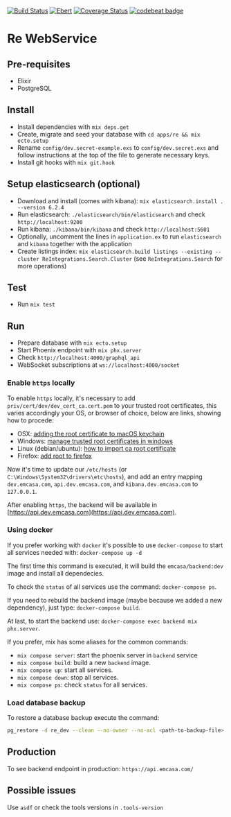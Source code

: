 [![Build Status](https://travis-ci.org/emcasa/backend.svg?branch=master)](https://travis-ci.org/emcasa/backend)
[![Ebert](https://ebertapp.io/github/emcasa/backend.svg)](https://ebertapp.io/github/emcasa/backend)
[![Coverage Status](https://coveralls.io/repos/github/emcasa/backend/badge.svg)](https://coveralls.io/github/emcasa/backend)
[![codebeat badge](https://codebeat.co/badges/eaf3bdc4-572b-4c84-8a93-347850ca530c)](https://codebeat.co/projects/github-com-emcasa-backend-master)

# Re WebService

## Pre-requisites

* Elixir
* PostgreSQL

## Install

* Install dependencies with `mix deps.get`
* Create, migrate and seed your database with `cd apps/re && mix ecto.setup`
* Rename `config/dev.secret-example.exs` to `config/dev.secret.exs` and follow instructions at the top of the file to generate necessary keys.
* Install git hooks with `mix git.hook`

## Setup elasticsearch (optional)

* Download and install (comes with kibana): `mix elasticsearch.install . --version 6.2.4`
* Run elasticsearch: `./elasticsearch/bin/elasticsearch` and check `http://localhost:9200`
* Run kibana: `./kibana/bin/kibana` and check `http://localhost:5601`
* Optionally, uncomment the lines in `application.ex` to run `elasticsearch` and `kibana` together with the application
* Create listings index: `mix elasticsearch.build listings --existing --cluster ReIntegrations.Search.Cluster` (see `ReIntegrations.Search` for more operations)

## Test

* Run `mix test`

## Run

* Prepare database with `mix ecto.setup`
* Start Phoenix endpoint with `mix phx.server`
* Check `http://localhost:4000/graphql_api`
* WebSocket subscriptions at `ws://localhost:4000/socket`

### Enable `https` locally

To enable `https` locally, it's necessary to add `priv/cert/dev/dev_cert_ca.cert.pem` to your trusted root certificates, this varies accordingly your OS, or browser of choice, below are links, showing how to procede:

* OSX: [adding the root certificate to macOS keychain][0]
* Windows: [manage trusted root certificates in windows][1]
* Linux (debian/ubuntu): [how to import ca root certificate][2]
* Firefox: [add root to firefox][3]

Now it's time to update our `/etc/hosts` (or `C:\Windows\System32\drivers\etc\hosts`), and add an entry mapping `dev.emcasa.com`, `api.dev.emcasa.com`, and `kibana.dev.emcasa.com` to `127.0.0.1`.

After enabling `https`, the backend will be available in [https://api.dev.emcasa.com](https://api.dev.emcasa.com).

### Using docker

If you prefer working with `docker` it's possible to use `docker-compose` to start all services needed with: `docker-compose up -d`

The first time this command is executed, it will build the `emcasa/backend:dev` image and install all dependecies.

To check the `status` of all services use the command: `docker-compose ps`.

If you need to rebuild the backend image (maybe because we added a new dependency), just type: `docker-compose build`.

At last, to start the backend use: `docker-compose exec backend mix phx.server`.

If you prefer, mix has some aliases for the common commands:

* `mix compose server`: start the phoenix server in `backend` service
* `mix compose build`: build a new `backend` image.
* `mix compose up`: start all services.
* `mix compose down`: stop all services.
* `mix compose ps`: check `status` for all services.

### Load database backup

To restore a database backup execute the command:

```bash
pg_restore -d re_dev --clean --no-owner --no-acl <path-to-backup-file>
```

## Production

To see backend endpoint in production: `https://api.emcasa.com/`

## Possible issues

Use `asdf` or check the tools versions in `.tools-version`

[0]: https://deliciousbrains.com/ssl-certificate-authority-for-local-https-development/#adding-root-cert-macos-keychain
[1]: https://www.thewindowsclub.com/manage-trusted-root-certificates-windows
[2]: https://thomas-leister.de/en/how-to-import-ca-root-certificate/#linux-debian-ubuntu
[3]: https://wiki.mozilla.org/CA/AddRootToFirefox
